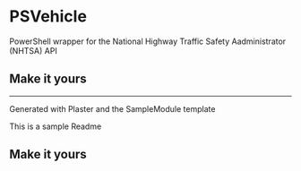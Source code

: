 # PSVehicle

PowerShell wrapper for the National Highway Traffic Safety Aadministrator (NHTSA) API

## Make it yours

---
Generated with Plaster and the SampleModule template


This is a sample Readme

## Make it yours
